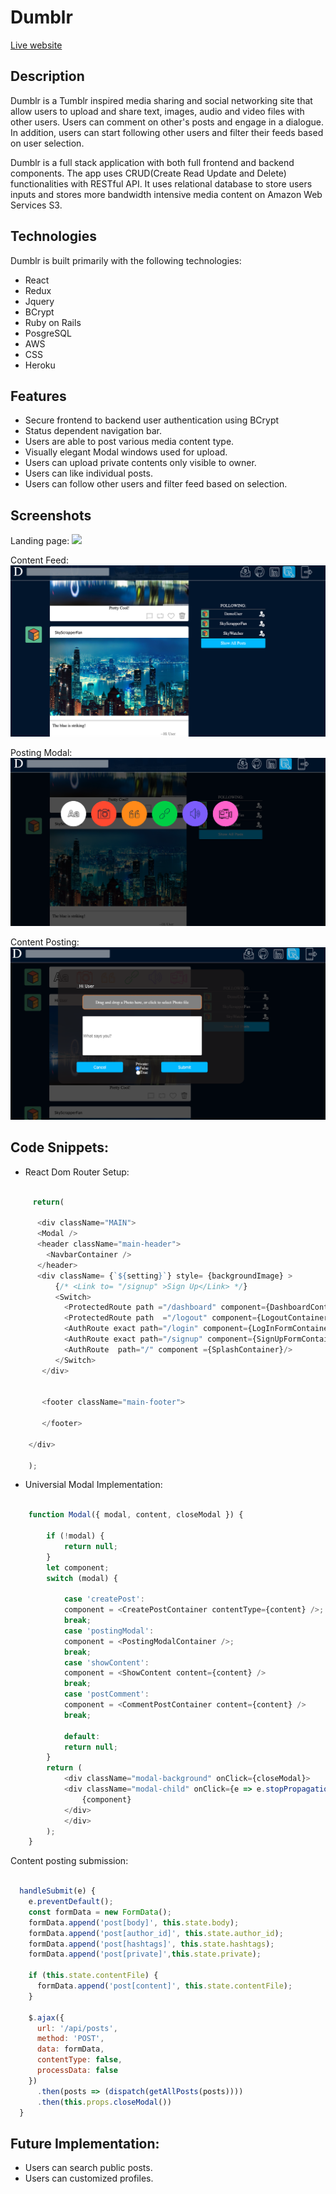 # Dumblr

[Live website](https://fspdumblr.herokuapp.com/#/)


## Description

Dumblr is a Tumblr inspired media sharing and social networking site that allow users to upload and share text, images, audio and video files with other users. Users can comment on other's posts and engage in a dialogue. In addition, users can start following other users and filter their feeds based on user selection. 

Dumblr is a full stack application with both full frontend and backend components. The app uses CRUD(Create Read Update and Delete) functionalities with RESTful API. It uses relational database to store users inputs and stores more bandwidth intensive media content on Amazon Web Services S3.


## Technologies

Dumblr is built primarily with the following technologies:

* React
* Redux
* Jquery 
* BCrypt
* Ruby on Rails
* PosgreSQL
* AWS
* CSS
* Heroku

## Features
* Secure frontend to backend user authentication using BCrypt
* Status dependent navigation bar.
* Users are able to post various media content type.
* Visually elegant Modal windows used for upload.
* Users can upload private contents only visible to owner.
* Users can like individual posts.
* Users can follow other users and filter feed based on selection.


## Screenshots

Landing page:
![](landing.png)

Content Feed:
![](feed.png)


Posting Modal:
![](modal.png)

Content Posting:
![](post.png)


## Code Snippets:

* React Dom Router Setup:

```javascript

     return(

      <div className="MAIN">
      <Modal />
      <header className="main-header">
        <NavbarContainer />
      </header>
      <div className= {`${setting}`} style= {backgroundImage} >
          {/* <Link to= "/signup" >Sign Up</Link> */}
          <Switch>
            <ProtectedRoute path ="/dashboard" component={DashboardContainer}/>
            <ProtectedRoute path  ="/logout" component={LogoutContainer}/>
            <AuthRoute exact path="/login" component={LogInFormContainer} />
            <AuthRoute exact path="/signup" component={SignUpFormContainer} />
            <AuthRoute  path="/" component ={SplashContainer}/>
          </Switch>
       </div>
      

       <footer className="main-footer">
     
       </footer>
      
    </div>

    );


```

* Universial Modal Implementation:

```javascript

    function Modal({ modal, content, closeModal }) {

        if (!modal) {
            return null;
        }
        let component;
        switch (modal) {

            case 'createPost':
            component = <CreatePostContainer contentType={content} />;
            break;
            case 'postingModal':
            component = <PostingModalContainer />;
            break;
            case 'showContent':
            component = <ShowContent content={content} />
            break;
            case 'postComment':
            component = <CommentPostContainer content={content} />
            break;
        
            default:
            return null;
        }
        return (
            <div className="modal-background" onClick={closeModal}>
            <div className="modal-child" onClick={e => e.stopPropagation()}>
                {component}
            </div>
            </div>
        );
    }
```

Content posting submission:

```javascript

  handleSubmit(e) {
    e.preventDefault();
    const formData = new FormData();
    formData.append('post[body]', this.state.body);
    formData.append('post[author_id]', this.state.author_id);
    formData.append('post[hashtags]', this.state.hashtags);
    formData.append('post[private]',this.state.private);

    if (this.state.contentFile) {
      formData.append('post[content]', this.state.contentFile);
    }

    $.ajax({
      url: '/api/posts',
      method: 'POST',
      data: formData,
      contentType: false,
      processData: false
    })
      .then(posts => (dispatch(getAllPosts(posts))))
      .then(this.props.closeModal())
  }


```








## Future Implementation:
* Users can search public posts.
* Users can customized profiles.
